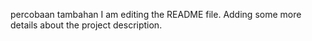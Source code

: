percobaan tambahan
I am editing the README file. Adding some more details about the project description.
